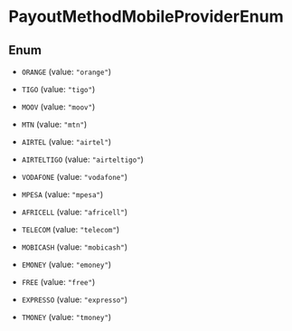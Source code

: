 

# PayoutMethodMobileProviderEnum

## Enum


* `ORANGE` (value: `"orange"`)

* `TIGO` (value: `"tigo"`)

* `MOOV` (value: `"moov"`)

* `MTN` (value: `"mtn"`)

* `AIRTEL` (value: `"airtel"`)

* `AIRTELTIGO` (value: `"airteltigo"`)

* `VODAFONE` (value: `"vodafone"`)

* `MPESA` (value: `"mpesa"`)

* `AFRICELL` (value: `"africell"`)

* `TELECOM` (value: `"telecom"`)

* `MOBICASH` (value: `"mobicash"`)

* `EMONEY` (value: `"emoney"`)

* `FREE` (value: `"free"`)

* `EXPRESSO` (value: `"expresso"`)

* `TMONEY` (value: `"tmoney"`)



